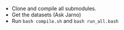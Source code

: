 * Clone and compile all submodules.
* Get the datasets (Ask Jarno)
* Run `bash compile.sh` and `bash run_all.bash`
